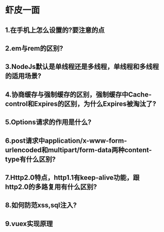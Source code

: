 # 虾皮一面

## 1.<meta name="viewport"/>在手机上怎么设置的?要注意的点
## 2.em与rem的区别?
## 3.NodeJs默认是单线程还是多线程，单线程和多线程的适用场景?
## 4.协商缓存与强制缓存的区别，强制缓存中Cache-control和Expires的区别，为什么Expires被淘汰了?
## 5.Options请求的作用是什么?
## 6.post请求中application/x-www-form-urlencoded和multipart/form-data两种content-type有什么区别?
## 7.Http2.0特点，http1.1有keep-alive功能，跟http2.0的多路复用有什么区别?
## 8.如何防范xss,sql注入?
## 9.vuex实现原理

